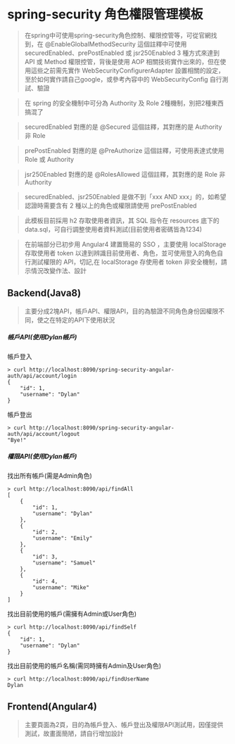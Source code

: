 # spring-security 角色權限管理模板
> 在spring中可使用spring-security角色控制、權限控管等，可從官網找到，在 @EnableGlobalMethodSecurity 這個註釋中可使用securedEnabled、prePostEnabled 或 jsr250Enabled 3 種方式來達到 API 或 Method 權限控管，背後是使用 AOP 相關技術實作出來的，但在使用這些之前需先實作 WebSecurityConfigurerAdapter 設置相關的設定，至於如何實作請自己google，或參考內容中的 WebSecurityConfig 自行測試、驗證

> 在 spring 的安全機制中可分為 Authority 及 Role 2種機制，別把2種東西搞混了

> securedEnabled 對應的是 @Secured 這個註釋，其對應的是 Authority 非 Role 

> prePostEnabled 對應的是 @PreAuthorize 這個註釋，可使用表達式使用 Role 或 Authority

> jsr250Enabled 對應的是 @RolesAllowed 這個註釋，其對應的是 Role 非 Authority 

> securedEnabled、jsr250Enabled 是做不到「xxx AND xxx」的，如希望認證時需要含有 2 種以上的角色或權限請使用 prePostEnabled

> 此模板目前採用 h2 存取使用者資訊，其 SQL 指令在 resources 底下的 data.sql，可自行調整使用者資料測試(目前使用者密碼皆為1234)

> 在前端部分已初步用 Angular4 建置簡易的 SSO ，主要使用 localStorage 存取使用者 token 以達到辨識目前使用者、角色，並可使用登入的角色自行測試權限的 API，切記,在 localStorage 存使用者 token 非安全機制，請示情況改變作法、設計

## Backend(Java8)
> 主要分成2塊API，帳戶API、權限API，目的為驗證不同角色身份因權限不同，使之在特定的API下使用狀況
> 
##### 帳戶API(使用Dylan帳戶)
帳戶登入
```
> curl http://localhost:8090/spring-security-angular-auth/api/account/login
{
    "id": 1,
    "username": "Dylan"
}
```
帳戶登出
```
> curl http://localhost:8090/spring-security-angular-auth/api/account/logout
"Bye!"
```

##### 權限API(使用Dylan帳戶)
找出所有帳戶(需是Admin角色)
```
> curl http://localhost:8090/api/findAll
[
    {
        "id": 1,
        "username": "Dylan"
    },
    {
        "id": 2,
        "username": "Emily"
    },
    {
        "id": 3,
        "username": "Samuel"
    },
    {
        "id": 4,
        "username": "Mike"
    }
]
```
找出目前使用的帳戶(需擁有Admin或User角色)
```
> curl http://localhost:8090/api/findSelf
{
    "id": 1,
    "username": "Dylan"
}
```
找出目前使用的帳戶名稱(需同時擁有Admin及User角色)
```
> curl http://localhost:8090/api/findUserName
Dylan
```

## Frontend(Angular4)
> 主要頁面為2頁，目的為帳戶登入、帳戶登出及權限API測試用，因僅提供測試，故畫面簡陋，請自行增加設計

